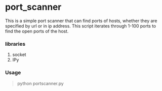 # port_scanner
This is a simple port scanner that can find ports of hosts, whether they are specified by url or in ip address.
This script iterates through 1-100 ports to find the open ports of the host.

### libraries
1. socket
2. IPy

### Usage
> python portscanner.py
